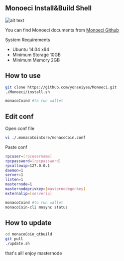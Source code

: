 ## Monoeci Install&Build Shell

![alt text](https://pbs.twimg.com/media/DPVKRTkW0AA69q5.jpg)

You can find Monoeci documents from [Monoeci Github](https://github.com/monacocoin-net/monacoCoin-Core)

System Requirements

 * Ubuntu 14.04 x64
 * Minimum Storage 10GB
 * Minimum Memory 2GB

## How to use

```sh
git clone https://github.com/yonseiyes/Monoeci.git
./Monoeci/install.sh

monacoCoind #to run wallet
```

## Edit conf

Open conf file 
```sh
vi ./.monacoCoinCore/monacoCoin.conf
```

Paste conf
```sh
rpcuser=[rpcusername]
rpcpassword=[rpcpassword]
rpcallowip=127.0.0.1
daemon=1
server=1
listen=1
masternode=1
masternodeprivkey=[masternodegenkey]
externalip=[serverip]
```

```sh
monacoCoind #to run wallet
monacoCoin-cli mnsync status
```

## How to update 
```sh
cd monacoCoin_qtbuild
git pull
./update.sh
```

that's all! enjoy masternode 
